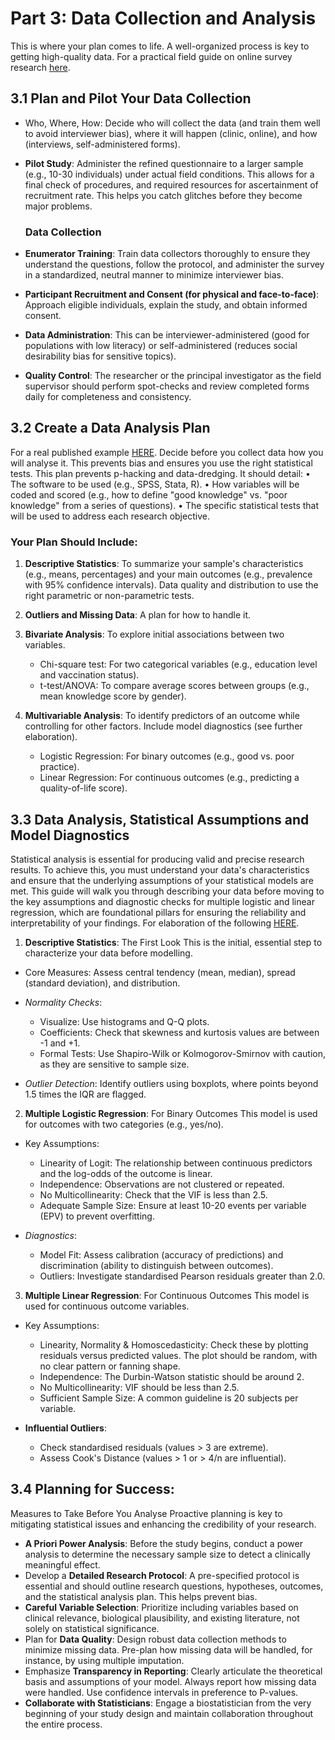 # Part 3: Data Collection and Analysis

This is where your plan comes to life. A well-organized process is key to getting high-quality data. For a practical field guide on online survey research [here](https://drive.google.com/file/d/19q75tjplzmiTPv1flYbRzs-0XVnsljtN/view?usp=share_link).

## 3.1 Plan and Pilot Your Data Collection
* Who, Where, How: Decide who will collect the data (and train them well to avoid interviewer bias), where it will happen (clinic, online), and how (interviews, self-administered forms).
* **Pilot Study**: Administer the refined questionnaire to a larger sample (e.g., 10-30 individuals) under actual field conditions. This allows for a final check of procedures, and required resources for ascertainment of recruitment rate. This helps you catch glitches before they become major problems.

  ### Data Collection 

* **Enumerator Training**: Train data collectors thoroughly to ensure they understand the questions, follow the protocol, and administer the survey in a standardized, neutral manner to minimize interviewer bias.
* **Participant Recruitment and Consent (for physical and face-to-face)**: Approach eligible individuals, explain the study, and obtain informed consent.
* **Data Administration**: This can be interviewer-administered (good for populations with low literacy) or self-administered (reduces social desirability bias for sensitive topics).
* **Quality Control**: The researcher or the principal investigator as the field supervisor should perform spot-checks and review completed forms daily for completeness and consistency.

## 3.2 Create a Data Analysis Plan 
For a real published example [HERE](https://drive.google.com/file/d/1BvTn5cu9v4rIhfUJDMee8gjc4Z6wyH7v/view?usp=share_link). Decide before you collect data how you will analyse it. This prevents bias and ensures you use the right statistical tests. This plan prevents p-hacking and data-dredging. It should detail: • The software to be used (e.g., SPSS, Stata, R). • How variables will be coded and scored (e.g., how to define "good knowledge" vs. "poor knowledge" from a series of questions). • The specific statistical tests that will be used to address each research objective.

### Your Plan Should Include:
1. **Descriptive Statistics**: To summarize your sample's characteristics (e.g., means, percentages) and your main outcomes (e.g., prevalence with 95% confidence intervals). Data quality and distribution to use the right parametric or non-parametric tests.
2. **Outliers and Missing Data**: A plan for how to handle it.
3. **Bivariate Analysis**: To explore initial associations between two variables.
    * Chi-square test: For two categorical variables (e.g., education level and vaccination status).
    * t-test/ANOVA: To compare average scores between groups (e.g., mean knowledge score by gender).

4. **Multivariable Analysis**: To identify predictors of an outcome while controlling for other factors. Include model diagnostics (see further elaboration).
    * Logistic Regression: For binary outcomes (e.g., good vs. poor practice).
    * Linear Regression: For continuous outcomes (e.g., predicting a quality-of-life score).

## 3.3 Data Analysis, Statistical Assumptions and Model Diagnostics 
Statistical analysis is essential for producing valid and precise research results. To achieve this, you must understand your data's characteristics and ensure that the underlying assumptions of your statistical models are met. This guide will walk you through describing your data before moving to the key assumptions and diagnostic checks for multiple logistic and linear regression, which are foundational pillars for ensuring the reliability and interpretability of your findings. For elaboration of the following [HERE](https://drive.google.com/file/d/1HkkE10fEqBEMVdSAZo1naFm1jABaBOGz/view?usp=share_link).


  1. **Descriptive Statistics**: The First Look This is the initial, essential step to characterize your data before modelling.
  * Core Measures: Assess central tendency (mean, median), spread (standard deviation), and distribution.
  * *Normality Checks*:
    * Visualize: Use histograms and Q-Q plots.
    * Coefficients: Check that skewness and kurtosis values are between -1 and +1.
    * Formal Tests: Use Shapiro-Wilk or Kolmogorov-Smirnov with caution, as they are sensitive to sample size.

  * *Outlier Detection*: Identify outliers using boxplots, where points beyond 1.5 times the IQR are flagged.


  2. **Multiple Logistic Regression**: For Binary Outcomes This model is used for outcomes with two categories (e.g., yes/no).
  * Key Assumptions:
    * Linearity of Logit: The relationship between continuous predictors and the log-odds of the outcome is linear.
    * Independence: Observations are not clustered or repeated.
    * No Multicollinearity: Check that the VIF is less than 2.5.
    * Adequate Sample Size: Ensure at least 10-20 events per variable (EPV) to prevent overfitting.

  * *Diagnostics*:
    * Model Fit: Assess calibration (accuracy of predictions) and discrimination (ability to distinguish between outcomes).
    * Outliers: Investigate standardised Pearson residuals greater than 2.0.


  3. **Multiple Linear Regression**: For Continuous Outcomes This model is used for continuous outcome variables.
  * Key Assumptions:
    * Linearity, Normality & Homoscedasticity: Check these by plotting residuals versus predicted values. The plot should be random, with no clear pattern or fanning shape.
    * Independence: The Durbin-Watson statistic should be around 2.
    * No Multicollinearity: VIF should be less than 2.5.
    * Sufficient Sample Size: A common guideline is 20 subjects per variable.

  * **Influential Outliers**:
    * Check standardised residuals (values > 3 are extreme).
    * Assess Cook's Distance (values > 1 or > 4/n are influential).

## 3.4 Planning for Success: 
Measures to Take Before You Analyse Proactive planning is key to mitigating statistical issues and enhancing the credibility of your research.

* **A Priori Power Analysis**: Before the study begins, conduct a power analysis to determine the necessary sample size to detect a clinically meaningful effect.
* Develop a **Detailed Research Protocol**: A pre-specified protocol is essential and should outline research questions, hypotheses, outcomes, and the statistical analysis plan. This helps prevent bias.
* **Careful Variable Selection**: Prioritize including variables based on clinical relevance, biological plausibility, and existing literature, not solely on statistical significance.
* Plan for **Data Quality**: Design robust data collection methods to minimize missing data. Pre-plan how missing data will be handled, for instance, by using multiple imputation.
* Emphasize **Transparency in Reporting**: Clearly articulate the theoretical basis and assumptions of your model. Always report how missing data were handled. Use confidence intervals in preference to P-values.
* **Collaborate with Statisticians**: Engage a biostatistician from the very beginning of your study design and maintain collaboration throughout the entire process.
